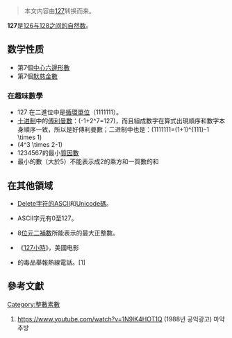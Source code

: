 > 本文内容由[127](https://zh.wikipedia.org/wiki/127)转换而来。


**127**是[126与](https://zh.wikipedia.org/wiki/126 "wikilink")[128之间的](https://zh.wikipedia.org/wiki/128 "wikilink")[自然数](../Page/自然数.md "wikilink")。

## 数学性质

  - 第7個[中心六邊形數](../Page/中心六邊形數.md "wikilink")
  - 第7個[默慈金數](../Page/默慈金數.md "wikilink")

### 在趣味數學

  - 127 在二進位中是[循環單位](../Page/循環單位.md "wikilink")（1111111）。
  - [十进制](../Page/十进制.md "wikilink")中的[傅利曼數](../Page/傅利曼數.md "wikilink")：\(-1+2^7=127\)，而且組成數字在算式出現順序和數字本身順序一致，所以是好傅利曼數；二进制中也是：\(1111111=(1+1)^{111}-1 \times 1\)
  - \(4^3 \times 2-1\)
  - 1234567的最小[質因數](https://zh.wikipedia.org/wiki/質因子 "wikilink")
  - 最小的數（大於5）不能表示成2的乘方和一質數的和

## 在其他領域

  - [Delete字符的](https://zh.wikipedia.org/wiki/Delete字符 "wikilink")[ASCII](../Page/ASCII.md "wikilink")和[Unicode碼](https://zh.wikipedia.org/wiki/Unicode "wikilink")。

  - ASCII字元有0至127。

  - 8[位元](../Page/位元.md "wikilink")[二補數](../Page/二補數.md "wikilink")所能表示的最大正整數。

  - 《[127小時](https://zh.wikipedia.org/wiki/127小時 "wikilink")》，美國电影

  - 的毒品舉報熱線電話。\[1\]

## 參考文獻

[Category:整數素數](https://zh.wikipedia.org/wiki/Category:整數素數 "wikilink")

1.  <https://www.youtube.com/watch?v=1N9lK4HOT1Q> (1988년 공익광고) 마약추방